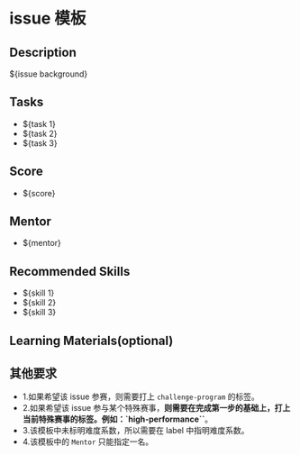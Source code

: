 # issue 模板

## Description

${issue background}

## Tasks

- ${task 1}
- ${task 2}
- ${task 3}

## Score

- ${score}

## Mentor

- ${mentor}

## Recommended Skills
- ${skill 1}
- ${skill 2}
- ${skill 3}

## Learning Materials(optional)

## 其他要求
- 1.如果希望该 issue 参赛，则需要打上 `challenge-program` 的标签。
- 2.如果希望该 issue 参与某个特殊赛事，**则需要在完成第一步的基础上，打上当前特殊赛事的标签。例如：`high-performance``**。
- 3.该模板中未标明难度系数，所以需要在 label 中指明难度系数。
- 4.该模板中的 `Mentor` 只能指定一名。
